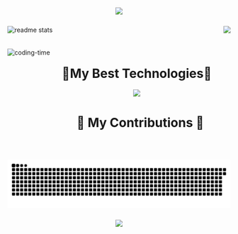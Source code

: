 <h1 align="center">
    <img src="https://readme-typing-svg.herokuapp.com/?font=Righteous&size=35&center=true&vCenter=true&width=500&height=70&duration=4000&lines=Hello+There!+👋;+I'm+Guilherme+Rezende!;" />
</h1>

<div>
  <img align="right" height="180em" src="https://github-readme-stats.vercel.app/api/top-langs/?username=guilhermerezende10&hide=HTML,CSS&langs_count=8&layout=compact&theme=tokyonight&border_radius=10&size_weight=0.5&count_weight=0.5&exclude_repo=github-readme-stats"%20alt="top%20langs"/>
  <img width=430 src="https://github-readme-stats.vercel.app/api?username=guilhermerezende10&count_private=true&show_icons=true&theme=tokyonight&rank_icon=github&border_radius=10" alt="readme stats" />
</div>
<br>

<div  align="center"> 
  <div style="display: inline_block"><br>
    <img align="left" height="250" alt="coding-time" src="code.gif">
    <h1 align="center">🐅My Best Technologies🐅</h1>
     <img src="https://skillicons.dev/icons?i=javascript,nodejs,typescript,cpp,html,css,vscode,github,figma,git" /><br>
      
   </div>
    <div align="center">
  <h1>🐍 My Contributions 🐍</h1>
  <br>
  <img alt="snake eating my contributions" src="https://raw.githubusercontent.com/guilhermerezende10/guilhermerezende10/output/github-contribution-grid-snake.svg" />

  <h3 align="center">
    <img src="https://readme-typing-svg.herokuapp.com/?font=Righteous&size=25&center=true&vCenter=true&width=500&height=70&duration=4000&lines=Thanks+for+visiting!+✌️;+Shoot+me+a+message+on+Linkedin!;">
</h3>

